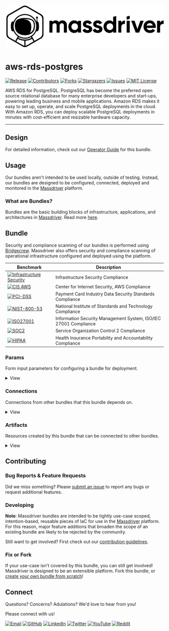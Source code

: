 [![Massdriver][logo]][website]

# aws-rds-postgres

[![Release][release_shield]][release_url]
[![Contributors][contributors_shield]][contributors_url]
[![Forks][forks_shield]][forks_url]
[![Stargazers][stars_shield]][stars_url]
[![Issues][issues_shield]][issues_url]
[![MIT License][license_shield]][license_url]


AWS RDS for PostgreSQL. PostgreSQL has become the preferred open source relational database for many enterprise developers and start-ups, powering leading business and mobile applications. Amazon RDS makes it easy to set up, operate, and scale PostgreSQL deployments in the cloud. With Amazon RDS, you can deploy scalable PostgreSQL deployments in minutes with cost-efficient and resizable hardware capacity.


---

## Design

For detailed information, check out our [Operator Guide](operator.mdx) for this bundle.

## Usage

Our bundles aren't intended to be used locally, outside of testing. Instead, our bundles are designed to be configured, connected, deployed and monitored in the [Massdriver][website] platform.

### What are Bundles?

Bundles are the basic building blocks of infrastructure, applications, and architectures in [Massdriver][website]. Read more [here](https://docs.massdriver.cloud/concepts/bundles).

## Bundle


<!-- COMPLIANCE:START -->

Security and compliance scanning of our bundles is performed using [Bridgecrew](https://www.bridgecrew.cloud/). Massdriver also offers security and compliance scanning of operational infrastructure configured and deployed using the platform.

| Benchmark | Description |
|--------|---------------|
| [![Infrastructure Security](https://www.bridgecrew.cloud/badges/github/massdriver-cloud/aws-rds-postgres/general)](https://www.bridgecrew.cloud/link/badge?vcs=github&fullRepo=massdriver-cloud%2Faws-rds-postgres&benchmark=INFRASTRUCTURE+SECURITY) | Infrastructure Security Compliance |
| [![CIS AWS](https://www.bridgecrew.cloud/badges/github/massdriver-cloud/aws-rds-postgres/cis_aws)](https://www.bridgecrew.cloud/link/badge?vcs=github&fullRepo=massdriver-cloud%2Faws-rds-postgres&benchmark=CIS+AWS+V1.2) | Center for Internet Security, AWS Compliance |
| [![PCI-DSS](https://www.bridgecrew.cloud/badges/github/massdriver-cloud/aws-rds-postgres/pci)](https://www.bridgecrew.cloud/link/badge?vcs=github&fullRepo=massdriver-cloud%2Faws-rds-postgres&benchmark=PCI-DSS+V3.2) | Payment Card Industry Data Security Standards Compliance |
| [![NIST-800-53](https://www.bridgecrew.cloud/badges/github/massdriver-cloud/aws-rds-postgres/nist)](https://www.bridgecrew.cloud/link/badge?vcs=github&fullRepo=massdriver-cloud%2Faws-rds-postgres&benchmark=NIST-800-53) | National Institute of Standards and Technology Compliance |
| [![ISO27001](https://www.bridgecrew.cloud/badges/github/massdriver-cloud/aws-rds-postgres/iso)](https://www.bridgecrew.cloud/link/badge?vcs=github&fullRepo=massdriver-cloud%2Faws-rds-postgres&benchmark=ISO27001) | Information Security Management System, ISO/IEC 27001 Compliance |
| [![SOC2](https://www.bridgecrew.cloud/badges/github/massdriver-cloud/aws-rds-postgres/soc2)](https://www.bridgecrew.cloud/link/badge?vcs=github&fullRepo=massdriver-cloud%2Faws-rds-postgres&benchmark=SOC2)| Service Organization Control 2 Compliance |
| [![HIPAA](https://www.bridgecrew.cloud/badges/github/massdriver-cloud/aws-rds-postgres/hipaa)](https://www.bridgecrew.cloud/link/badge?vcs=github&fullRepo=massdriver-cloud%2Faws-rds-postgres&benchmark=HIPAA) | Health Insurance Portability and Accountability Compliance |

<!-- COMPLIANCE:END -->

### Params

Form input parameters for configuring a bundle for deployment.

<details>
<summary>View</summary>

<!-- PARAMS:START -->
## Properties

- **`backup`** *(object)*
  - **`delete_automated_backups`** *(boolean)*: Specifies whether to remove automated backups immediately after the DB instance is deleted. Default: `True`.
  - **`retention_period`** *(integer)*: The days to retain backups for. Must be between 0 and 35. Must be greater than 0 if the database is used as a source for a Read Replica. Minimum: `0`. Maximum: `35`. Default: `7`.
  - **`skip_final_snapshot`** *(boolean)*: Determines whether a final DB snapshot is created before the DB cluster is deleted. If true is specified, no DB snapshot is created. Default: `False`.
- **`database`** *(object)*
  - **`deletion_protection`** *(boolean)*: If the DB instance should have deletion protection enabled. Default: `True`.
  - **`engine_version`** *(string)*: Version of PostgreSQL to use. Must be one of: `['10.17', '10.18', '10.19', '10.20', '10.21', '11.12', '11.13', '11.14', '11.15', '11.16', '12.7', '12.8', '12.9', '12.10', '12.11', '13.3', '13.4', '13.5', '13.6', '13.7', '14.1', '14.2', '14.3']`. Default: `14.3`.
  - **`instance_class`** *(string)*: The instance type of the RDS instance. Default: `db.t3.medium`.
    - **One of**
      - M3 General Purpose Double Extra Large (8 vCPUs, 30 GiB)
      - M3 General Purpose Large (2 vCPUs, 7.5 GiB)
      - M3 General Purpose Medium (1 vCPUs, 3.75 GiB)
      - M3 General Purpose Extra Large (4 vCPUs, 15 GiB)
      - M4 General Purpose Deca Extra Large (40 vCPUs, 160 GiB)
      - M4 General Purpose 16xlarge (64 vCPUs, 256 GiB)
      - M4 General Purpose Double Extra Large (8 vCPUs, 32 GiB)
      - M4 General Purpose Quadruple Extra Large (16 vCPUs, 64 GiB)
      - M4 General Purpose Large (2 vCPUs, 8 GiB)
      - M4 General Purpose Extra Large (4 vCPUs, 16 GiB)
      - M5 12xlarge (48 vCPUs, 192 GiB)
      - M5 16xlarge (64 vCPUs, 256 GiB)
      - M5 24xlarge (96 vCPUs, 384 GiB)
      - M5 Double Extra Large (8 vCPUs, 32 GiB)
      - M5 Quadruple Extra Large (16 vCPUs, 64 GiB)
      - M5 Eight Extra Large (32 vCPUs, 128 GiB)
      - M5 Large (2 vCPUs, 8 GiB)
      - M5 Extra Large (4 vCPUs, 16 GiB)
      - M6G 12xlarge (48 vCPUs, 192 GiB)
      - M6G 16xlarge (64 vCPUs, 256 GiB)
      - M6G Double Extra Large (8 vCPUs, 32 GiB)
      - M6G Quadruple Extra Large (16 vCPUs, 64 GiB)
      - M6G Eight Extra Large (32 vCPUs, 128 GiB)
      - M6G Large (2 vCPUs, 8 GiB)
      - M6G Extra Large (4 vCPUs, 16 GiB)
      - M6I 12xlarge (48 vCPUs, 192 GiB)
      - M6I 16xlarge (64 vCPUs, 256 GiB)
      - M6I 24xlarge (96 vCPUs, 384 GiB)
      - M6I Double Extra Large (8 vCPUs, 32 GiB)
      - M6I 32xlarge (128 vCPUs, 512 GiB)
      - M6I Quadruple Extra Large (16 vCPUs, 64 GiB)
      - M6I Eight Extra Large (32 vCPUs, 128 GiB)
      - M6I Large (2 vCPUs, 8 GiB)
      - M6I Extra Large (4 vCPUs, 16 GiB)
      - R3 Memory Optimized Double Extra Large (8 vCPUs, 61 GiB)
      - R3 Memory Optimized Quadruple Extra Large (16 vCPUs, 122 GiB)
      - R3 Memory Optimized Eight Extra Large (32 vCPUs, 244 GiB)
      - R3 Memory Optimized Large (2 vCPUs, 15.25 GiB)
      - R3 Memory Optimized Extra Large (4 vCPUs, 30.5 GiB)
      - R4 Memory Optimized 16xlarge (64 vCPUs, 488 GiB)
      - R4 Memory Optimized Double Extra Large (8 vCPUs, 61 GiB)
      - R4 Memory Optimized Quadruple Extra Large (16 vCPUs, 122 GiB)
      - R4 Memory Optimized Eight Extra Large (32 vCPUs, 244 GiB)
      - R4 Memory Optimized Large (2 vCPUs, 15.25 GiB)
      - R4 Memory Optimized Extra Large (4 vCPUs, 30.5 GiB)
      - R5 12xlarge (48 vCPUs, 384 GiB)
      - R5 16xlarge (64 vCPUs, 512 GiB)
      - R5 24xlarge (96 vCPUs, 768 GiB)
      - R5 Double Extra Large (8 vCPUs, 64 GiB)
      - R5 Quadruple Extra Large (16 vCPUs, 128 GiB)
      - R5 Eight Extra Large (32 vCPUs, 256 GiB)
      - R5B 12xlarge (48 vCPUs, 384 GiB)
      - R5B 16xlarge (64 vCPUs, 512 GiB)
      - R5B 24xlarge (96 vCPUs, 768 GiB)
      - R5B Double Extra Large (8 vCPUs, 64 GiB)
      - R5B Quadruple Extra Large (16 vCPUs, 128 GiB)
      - R5B Eight Extra Large (32 vCPUs, 256 GiB)
      - R5B Large (2 vCPUs, 16 GiB)
      - R5B Extra Large (4 vCPUs, 32 GiB)
      - R5 Large (2 vCPUs, 16 GiB)
      - R5 Extra Large (4 vCPUs, 32 GiB)
      - R6G 12xlarge (48 vCPUs, 384 GiB)
      - R6G 16xlarge (64 vCPUs, 512 GiB)
      - R6G Double Extra Large (8 vCPUs, 64 GiB)
      - R6G Quadruple Extra Large (16 vCPUs, 128 GiB)
      - R6G Eight Extra Large (32 vCPUs, 256 GiB)
      - R6G Large (2 vCPUs, 16 GiB)
      - R6G Extra Large (4 vCPUs, 32 GiB)
      - R6I 12xlarge (48 vCPUs, 384 GiB)
      - R6I 16xlarge (64 vCPUs, 512 GiB)
      - R6I 24xlarge (96 vCPUs, 768 GiB)
      - R6I Double Extra Large (8 vCPUs, 64 GiB)
      - R6I 32xlarge (128 vCPUs, 1024 GiB)
      - R6I Quadruple Extra Large (16 vCPUs, 128 GiB)
      - R6I Eight Extra Large (32 vCPUs, 256 GiB)
      - R6I Large (2 vCPUs, 16 GiB)
      - R6I Extra Large (4 vCPUs, 32 GiB)
      - T2 General Purpose Double Extra Large (8 vCPUs, 32 GiB)
      - T2 General Purpose Large (2 vCPUs, 8 GiB)
      - T2 General Purpose Medium (2 vCPUs, 4 GiB)
      - T2 General Purpose Micro (1 vCPUs, 1 GiB)
      - T2 General Purpose Small (1 vCPUs, 2 GiB)
      - T2 General Purpose Extra Large (4 vCPUs, 16 GiB)
      - T3 Double Extra Large (8 vCPUs, 32 GiB)
      - T3 Large (2 vCPUs, 8 GiB)
      - T3 Medium (2 vCPUs, 4 GiB)
      - T3 Micro (2 vCPUs, 1 GiB)
      - T3 Small (2 vCPUs, 2 GiB)
      - T3 Extra Large (4 vCPUs, 16 GiB)
      - T4G Double Extra Large (8 vCPUs, 32 GiB)
      - T4G Large (2 vCPUs, 8 GiB)
      - T4G Medium (2 vCPUs, 4 GiB)
      - T4G Micro (2 vCPUs, 1 GiB)
      - T4G Small (2 vCPUs, 2 GiB)
      - T4G Extra Large (4 vCPUs, 16 GiB)
      - X2G 12xlarge (48 vCPUs, 768 GiB)
      - X2G 16xlarge (64 vCPUs, 1024 GiB)
      - X2G Double Extra Large (8 vCPUs, 128 GiB)
      - X2G Quadruple Extra Large (16 vCPUs, 256 GiB)
      - X2G Eight Extra Large (32 vCPUs, 512 GiB)
      - X2G Large (2 vCPUs, 32 GiB)
      - X2G Extra Large (4 vCPUs, 64 GiB)
  - **`parameters`** *(array)*: Default: `[]`.
    - **Items** *(object)*
      - **`apply_method`** *(string)*: Must be one of: `['immediate', 'pending-reboot']`. Default: `immediate`.
      - **`name`** *(string)*
      - **`value`** *(string)*
  - **`username`** *(string)*: Username for the 'root' DB user. Default: `root`.
- **`networking`** *(object)*
  - **`subnet_type`** *(string)*: Deploy the database to internal subnets (cannot reach the internet) or private subnets (internet egress traffic allowed). Must be one of: `['internal', 'private']`. Default: `internal`.
- **`observability`** *(object)*: Advanced logging and monitoring options.
  - **`enabled_cloudwatch_logs_exports`** *(array)*: Enables exporting specific PostgreSQL logs to CloudWatch.
    - **Items** *(string)*
      - **One of**
        - PostgreSQL
        - Upgrade
  - **`enhanced_monitoring_interval`** *(integer)*: Monitoring interval for operating system metrics of your DB instance in real time. When you want to see how different processes or threads use the CPU, Enhanced Monitoring metrics are useful. Default: `0`.
    - **One of**
      - Disabled
      - 1 second
      - 5 seconds
      - 10 seconds
      - 15 seconds
      - 30 seconds
      - 60 seconds
  - **`performance_insights_retention_period`** *(integer)*: Performance Insights is a database performance tuning and monitoring feature that helps you quickly assess the load on your database, and determine when and where to take action. Performance Insights allows non-experts to detect performance problems with an easy-to-understand dashboard that visualizes database load. Default: `0`.
    - **One of**
      - Disabled
      - 1 Week
      - 1 Month
      - 3 Months
      - 6 Months
      - 1 Year
      - 2 Years
- **`storage`** *(object)*
  - **`allocated`** *(integer)*: The allocated storage in GiB. Minimum: `100`. Maximum: `65536`. Default: `100`.
  - **`max_allocated`** *(integer)*: The max allocated storage in GiB that RDS will autoscale to. Not supported on all instance types. Set to greater than `allocated_storage` to enable. Minimum: `0`. Maximum: `65536`. Default: `0`.
  - **`type`** *(string)*: One of 'standard' (magnetic), 'gp2' (general purpose SSD), or 'io1' (provisioned IOPS SSD). The default is 'io1' if iops is specified, 'gp2' if not. Default: `gp2`.
    - **One of**
      - GP3 - SSD
      - GP2 - SSD
      - Provisioned IOPS
      - Magnetic
## Examples

  ```json
  {
      "__name": "Development (Est. Cost: $51/mo)",
      "backup": {
          "delete_automated_backups": true,
          "retention_period": 1,
          "skip_final_snapshot": true
      },
      "database": {
          "deletion_protection": false,
          "engine_version": "14.3",
          "instance_class": "db.t3.medium",
          "username": "root"
      },
      "networking": {
          "subnet_type": "internal"
      },
      "observability": {
          "enabled_cloudwatch_logs_exports": [],
          "enhanced_monitoring_interval": 0,
          "performance_insights_retention_period": 0
      },
      "storage": {
          "allocated": 100,
          "max_allocated": 0,
          "type": "gp2"
      }
  }
  ```

  ```json
  {
      "__name": "Production (Est. Cost: $881/mo)",
      "backup": {
          "delete_automated_backups": false,
          "retention_period": 30,
          "skip_final_snapshot": false
      },
      "database": {
          "deletion_protection": true,
          "engine_version": "14.3",
          "instance_class": "db.r5b.2xlarge",
          "username": "root"
      },
      "networking": {
          "subnet_type": "internal"
      },
      "observability": {
          "enabled_cloudwatch_logs_exports": [
              "postgresql",
              "upgrade"
          ],
          "enhanced_monitoring_interval": 30,
          "performance_insights_retention_period": 372
      },
      "storage": {
          "allocated": 100,
          "iops": 3000,
          "max_allocated": 1000,
          "type": "io1"
      }
  }
  ```

<!-- PARAMS:END -->

</details>

### Connections

Connections from other bundles that this bundle depends on.

<details>
<summary>View</summary>

<!-- CONNECTIONS:START -->
## Properties

- **`aws_authentication`** *(object)*: . Cannot contain additional properties.
  - **`data`** *(object)*
    - **`arn`** *(string)*: Amazon Resource Name.

      Examples:
      ```json
      "arn:aws:rds::ACCOUNT_NUMBER:db/prod"
      ```

      ```json
      "arn:aws:ec2::ACCOUNT_NUMBER:vpc/vpc-foo"
      ```

    - **`external_id`** *(string)*: An external ID is a piece of data that can be passed to the AssumeRole API of the Security Token Service (STS). You can then use the external ID in the condition element in a role's trust policy, allowing the role to be assumed only when a certain value is present in the external ID.
  - **`specs`** *(object)*
    - **`aws`** *(object)*: .
      - **`region`** *(string)*: AWS Region to provision in.

        Examples:
        ```json
        "us-west-2"
        ```

- **`network`** *(object)*: . Cannot contain additional properties.
  - **`data`** *(object)*
    - **`infrastructure`** *(object)*
      - **`arn`** *(string)*: Amazon Resource Name.

        Examples:
        ```json
        "arn:aws:rds::ACCOUNT_NUMBER:db/prod"
        ```

        ```json
        "arn:aws:ec2::ACCOUNT_NUMBER:vpc/vpc-foo"
        ```

      - **`cidr`** *(string)*

        Examples:
        ```json
        "10.100.0.0/16"
        ```

        ```json
        "192.24.12.0/22"
        ```

      - **`internal_subnets`** *(array)*
        - **Items** *(object)*: AWS VCP Subnet.
          - **`arn`** *(string)*: Amazon Resource Name.

            Examples:
            ```json
            "arn:aws:rds::ACCOUNT_NUMBER:db/prod"
            ```

            ```json
            "arn:aws:ec2::ACCOUNT_NUMBER:vpc/vpc-foo"
            ```

          - **`aws_zone`** *(string)*: AWS Availability Zone.

            Examples:
          - **`cidr`** *(string)*

            Examples:
            ```json
            "10.100.0.0/16"
            ```

            ```json
            "192.24.12.0/22"
            ```


          Examples:
      - **`private_subnets`** *(array)*
        - **Items** *(object)*: AWS VCP Subnet.
          - **`arn`** *(string)*: Amazon Resource Name.

            Examples:
            ```json
            "arn:aws:rds::ACCOUNT_NUMBER:db/prod"
            ```

            ```json
            "arn:aws:ec2::ACCOUNT_NUMBER:vpc/vpc-foo"
            ```

          - **`aws_zone`** *(string)*: AWS Availability Zone.

            Examples:
          - **`cidr`** *(string)*

            Examples:
            ```json
            "10.100.0.0/16"
            ```

            ```json
            "192.24.12.0/22"
            ```


          Examples:
      - **`public_subnets`** *(array)*
        - **Items** *(object)*: AWS VCP Subnet.
          - **`arn`** *(string)*: Amazon Resource Name.

            Examples:
            ```json
            "arn:aws:rds::ACCOUNT_NUMBER:db/prod"
            ```

            ```json
            "arn:aws:ec2::ACCOUNT_NUMBER:vpc/vpc-foo"
            ```

          - **`aws_zone`** *(string)*: AWS Availability Zone.

            Examples:
          - **`cidr`** *(string)*

            Examples:
            ```json
            "10.100.0.0/16"
            ```

            ```json
            "192.24.12.0/22"
            ```


          Examples:
  - **`specs`** *(object)*
    - **`aws`** *(object)*: .
      - **`region`** *(string)*: AWS Region to provision in.

        Examples:
        ```json
        "us-west-2"
        ```

<!-- CONNECTIONS:END -->

</details>

### Artifacts

Resources created by this bundle that can be connected to other bundles.

<details>
<summary>View</summary>

<!-- ARTIFACTS:START -->
## Properties

- **`authentication`** *(object)*: Authentication parameters for a PostgreSQL database. Cannot contain additional properties.
  - **`data`** *(object)*: Cannot contain additional properties.
    - **`authentication`** *(object)*
      - **`hostname`** *(string)*
      - **`password`** *(string)*
      - **`port`** *(integer)*: Port number. Minimum: `0`. Maximum: `65535`.
      - **`username`** *(string)*
    - **`infrastructure`** *(object)*: Cloud specific PostgreSQL configuration data.
      - **One of**
        - AWS Infrastructure ARN*object*: Minimal AWS Infrastructure Config. Cannot contain additional properties.
          - **`arn`** *(string)*: Amazon Resource Name.

            Examples:
            ```json
            "arn:aws:rds::ACCOUNT_NUMBER:db/prod"
            ```

            ```json
            "arn:aws:ec2::ACCOUNT_NUMBER:vpc/vpc-foo"
            ```

        - GCP Infrastructure Name*object*: GCP Infrastructure Config For Resources With A Name Not A GRN. Cannot contain additional properties.
          - **`name`** *(string)*: Name Of GCP Resource.

            Examples:
            ```json
            "my-cloud-function"
            ```

            ```json
            "my-sql-instance"
            ```

        - Azure Infrastructure Resource ID*object*: Minimal Azure Infrastructure Config. Cannot contain additional properties.
          - **`ari`** *(string)*: Azure Resource ID.

            Examples:
            ```json
            "/subscriptions/12345678-1234-1234-abcd-1234567890ab/resourceGroups/resource-group-name/providers/Microsoft.Network/virtualNetworks/network-name"
            ```

        - Kuberenetes infrastructure config*object*: . Cannot contain additional properties.
          - **`kubernetes_namespace`** *(string)*
          - **`kubernetes_service`** *(string)*
    - **`security`** *(object)*: TBD.
      - **Any of**
        - AWS Security information*object*: Informs downstream services of network and/or IAM policies. Cannot contain additional properties.
          - **`iam`** *(object)*: IAM Policies. Cannot contain additional properties.
            - **`^[a-z]+[a-z_]*[a-z]+$`** *(object)*
              - **`policy_arn`** *(string)*: AWS IAM policy ARN.

                Examples:
                ```json
                "arn:aws:rds::ACCOUNT_NUMBER:db/prod"
                ```

                ```json
                "arn:aws:ec2::ACCOUNT_NUMBER:vpc/vpc-foo"
                ```

          - **`identity`** *(object)*: For instances where IAM policies must be attached to a role attached to an AWS resource, for instance AWS Eventbridge to Firehose, this attribute should be used to allow the downstream to attach it's policies (Firehose) directly to the IAM role created by the upstream (Eventbridge). It is important to remember that connections in massdriver are one way, this scheme perserves the dependency relationship while allowing bundles to control the lifecycles of resources under it's management. Cannot contain additional properties.
            - **`role_arn`** *(string)*: ARN for this resources IAM Role.

              Examples:
              ```json
              "arn:aws:rds::ACCOUNT_NUMBER:db/prod"
              ```

              ```json
              "arn:aws:ec2::ACCOUNT_NUMBER:vpc/vpc-foo"
              ```

          - **`network`** *(object)*: AWS security group rules to inform downstream services of ports to open for communication. Cannot contain additional properties.
            - **`^[a-z-]+$`** *(object)*
              - **`arn`** *(string)*: Amazon Resource Name.

                Examples:
                ```json
                "arn:aws:rds::ACCOUNT_NUMBER:db/prod"
                ```

                ```json
                "arn:aws:ec2::ACCOUNT_NUMBER:vpc/vpc-foo"
                ```

              - **`port`** *(integer)*: Port number. Minimum: `0`. Maximum: `65535`.
              - **`protocol`** *(string)*: Must be one of: `['tcp', 'udp']`.
        - Security*object*: Azure Security Configuration. Cannot contain additional properties.
          - **`iam`** *(object)*: IAM Roles And Scopes. Cannot contain additional properties.
            - **`^[a-z]+[a-z_]*[a-z]$`** *(object)*
              - **`role`**: Azure Role.

                Examples:
                ```json
                "Storage Blob Data Reader"
                ```

              - **`scope`** *(string)*: Azure IAM Scope.
        - Security*object*: GCP Security Configuration. Cannot contain additional properties.
          - **`iam`** *(object)*: IAM Roles And Conditions. Cannot contain additional properties.
            - **`^[a-z]+[a-z_]*[a-z]$`** *(object)*
              - **`condition`** *(string)*: GCP IAM Condition.
              - **`role`**: GCP Role.

                Examples:
                ```json
                "roles/owner"
                ```

                ```json
                "roles/redis.editor"
                ```

                ```json
                "roles/storage.objectCreator"
                ```

                ```json
                "roles/storage.legacyObjectReader"
                ```

  - **`specs`** *(object)*: Cannot contain additional properties.
    - **`aws`** *(object)*: .
      - **`region`** *(string)*: AWS Region to provision in.

        Examples:
        ```json
        "us-west-2"
        ```

    - **`azure`** *(object)*: .
      - **`region`** *(string)*: Select the Azure region you'd like to provision your resources in.
    - **`gcp`** *(object)*: .
      - **`project`** *(string)*
      - **`region`** *(string)*: The GCP region to provision resources in.

        Examples:
        ```json
        "us-east1"
        ```

        ```json
        "us-east4"
        ```

        ```json
        "us-west1"
        ```

        ```json
        "us-west2"
        ```

        ```json
        "us-west3"
        ```

        ```json
        "us-west4"
        ```

        ```json
        "us-central1"
        ```

    - **`rdbms`** *(object)*: Common metadata for relational databases.
      - **`engine`** *(string)*: The type of database server.

        Examples:
        ```json
        "postgresql"
        ```

        ```json
        "mysql"
        ```

      - **`engine_version`** *(string)*: The cloud provider's database version.

        Examples:
        ```json
        "5.7.mysql_aurora.2.03.2"
        ```

      - **`version`** *(string)*: The database version. Default: ``.

        Examples:
        ```json
        "12.2"
        ```

        ```json
        "5.7"
        ```


      Examples:
      ```json
      {
          "engine": "postgresql",
          "engine_version": "10.14",
          "version": "10.14"
      }
      ```

      ```json
      {
          "engine": "mysql",
          "engine_version": "5.7.mysql_aurora.2.03.2",
          "version": "5.7"
      }
      ```

<!-- ARTIFACTS:END -->

</details>

## Contributing

<!-- CONTRIBUTING:START -->

### Bug Reports & Feature Requests

Did we miss something? Please [submit an issue](https://github.com/massdriver-cloud/aws-rds-postgres/issues) to report any bugs or request additional features.

### Developing

**Note**: Massdriver bundles are intended to be tightly use-case scoped, intention-based, reusable pieces of IaC for use in the [Massdriver][website] platform. For this reason, major feature additions that broaden the scope of an existing bundle are likely to be rejected by the community.

Still want to get involved? First check out our [contribution guidelines](https://docs.massdriver.cloud/bundles/contributing).

### Fix or Fork

If your use-case isn't covered by this bundle, you can still get involved! Massdriver is designed to be an extensible platform. Fork this bundle, or [create your own bundle from scratch](https://docs.massdriver.cloud/bundles/development)!

<!-- CONTRIBUTING:END -->

## Connect

<!-- CONNECT:START -->

Questions? Concerns? Adulations? We'd love to hear from you!

Please connect with us!

[![Email][email_shield]][email_url]
[![GitHub][github_shield]][github_url]
[![LinkedIn][linkedin_shield]][linkedin_url]
[![Twitter][twitter_shield]][twitter_url]
[![YouTube][youtube_shield]][youtube_url]
[![Reddit][reddit_shield]][reddit_url]

<!-- markdownlint-disable -->

[logo]: https://raw.githubusercontent.com/massdriver-cloud/docs/main/static/img/logo-with-logotype-horizontal-400x110.svg
[docs]: https://docs.massdriver.cloud/?utm_source=github&utm_medium=readme&utm_campaign=aws-rds-postgres&utm_content=docs
[website]: https://www.massdriver.cloud/?utm_source=github&utm_medium=readme&utm_campaign=aws-rds-postgres&utm_content=website
[github]: https://github.com/massdriver-cloud?utm_source=github&utm_medium=readme&utm_campaign=aws-rds-postgres&utm_content=github
[slack]: https://massdriverworkspace.slack.com/?utm_source=github&utm_medium=readme&utm_campaign=aws-rds-postgres&utm_content=slack
[linkedin]: https://www.linkedin.com/company/massdriver/?utm_source=github&utm_medium=readme&utm_campaign=aws-rds-postgres&utm_content=linkedin



[contributors_shield]: https://img.shields.io/github/contributors/massdriver-cloud/aws-rds-postgres.svg?style=for-the-badge
[contributors_url]: https://github.com/massdriver-cloud/aws-rds-postgres/graphs/contributors
[forks_shield]: https://img.shields.io/github/forks/massdriver-cloud/aws-rds-postgres.svg?style=for-the-badge
[forks_url]: https://github.com/massdriver-cloud/aws-rds-postgres/network/members
[stars_shield]: https://img.shields.io/github/stars/massdriver-cloud/aws-rds-postgres.svg?style=for-the-badge
[stars_url]: https://github.com/massdriver-cloud/aws-rds-postgres/stargazers
[issues_shield]: https://img.shields.io/github/issues/massdriver-cloud/aws-rds-postgres.svg?style=for-the-badge
[issues_url]: https://github.com/massdriver-cloud/aws-rds-postgres/issues
[release_url]: https://github.com/massdriver-cloud/aws-rds-postgres/releases/latest
[release_shield]: https://img.shields.io/github/release/massdriver-cloud/aws-rds-postgres.svg?style=for-the-badge
[license_shield]: https://img.shields.io/github/license/massdriver-cloud/aws-rds-postgres.svg?style=for-the-badge
[license_url]: https://github.com/massdriver-cloud/aws-rds-postgres/blob/main/LICENSE


[email_url]: mailto:support@massdriver.cloud
[email_shield]: https://img.shields.io/badge/email-Massdriver-black.svg?style=for-the-badge&logo=mail.ru&color=000000
[github_url]: mailto:support@massdriver.cloud
[github_shield]: https://img.shields.io/badge/follow-Github-black.svg?style=for-the-badge&logo=github&color=181717
[linkedin_url]: https://linkedin.com/in/massdriver-cloud
[linkedin_shield]: https://img.shields.io/badge/follow-LinkedIn-black.svg?style=for-the-badge&logo=linkedin&color=0A66C2
[twitter_url]: https://twitter.com/massdriver?utm_source=github&utm_medium=readme&utm_campaign=aws-rds-postgres&utm_content=twitter
[twitter_shield]: https://img.shields.io/badge/follow-Twitter-black.svg?style=for-the-badge&logo=twitter&color=1DA1F2
[discourse_url]: https://community.massdriver.cloud?utm_source=github&utm_medium=readme&utm_campaign=aws-rds-postgres&utm_content=discourse
[discourse_shield]: https://img.shields.io/badge/join-Discourse-black.svg?style=for-the-badge&logo=discourse&color=000000
[youtube_url]: https://www.youtube.com/channel/UCfj8P7MJcdlem2DJpvymtaQ
[youtube_shield]: https://img.shields.io/badge/subscribe-Youtube-black.svg?style=for-the-badge&logo=youtube&color=FF0000
[reddit_url]: https://www.reddit.com/r/massdriver
[reddit_shield]: https://img.shields.io/badge/subscribe-Reddit-black.svg?style=for-the-badge&logo=reddit&color=FF4500

<!-- markdownlint-restore -->

<!-- CONNECT:END -->
